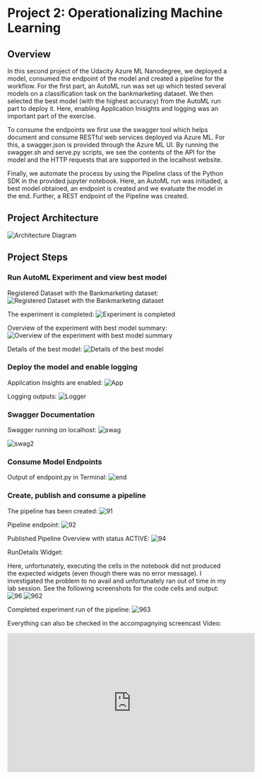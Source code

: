 # Project 2: Operationalizing Machine Learning

## Overview

In this second project of the Udacity Azure ML Nanodegree, we deployed a model, consumed the endpoint of the model and created a pipeline for the workflow. For the first part, an AutoML run was set up which tested several models on a classification task on the bankmarketing dataset. We then selected the best model (with the highest accuracy) from the AutoML run part to deploy it. Here, enabling Application Inisights and logging was an important part of the exercise. 

To consume the endpoints we first use the swagger tool which helps document and consume RESTful web services deployed via Azure ML. For this, a swagger.json is provided through the Azure ML UI. By running the swagger.sh and serve.py scripts, we see the contents of the API for the model and the HTTP requests that are supported in the localhost website.

Finally, we automate the process by using the Pipeline class of the Python SDK in the provided jupyter notebook. Here, an AutoML run was initiaded, a best model obtained, an endpoint is created and we evaluate the model in the end. Further, a REST endpoint of the Pipeline was created.

## Project Architecture

![Architecture Diagram](screenshots/Architecture.png)

## Project Steps

### Run AutoML Experiment and view best model

Registered Dataset with the Bankmarketing dataset: 
![Registered Dataset with the Bankmarketing dataset](screenshots/step2_dataset_final.png)


The experiment is completed:
![Experiment is completed](screenshots/step2_experiment_complete_final.png)

Overview of the experiment with best model summary:
![Overview of the experiment with best model summary](screenshots/step2_exp_overview_final.png)

Details of the best model:
![Details of the best model](screenshots/step2_experiment_bestModel_final.png)


### Deploy the model and enable logging

Application Insights are enabled:
![App](screenshots/step4_ApplicationInsigh_enabled_final.png)

Logging outputs:
![Logger](screenshots/step4_Logger_final.png)

### Swagger Documentation

Swagger running on localhost:
![swag](screenshots/Step7_swaggerscreenshot.png)

![swag2](screenshots/step7_swaggerPart2.png)

### Consume Model Endpoints

Output of endpoint.py in Terminal:
![end](screenshots/step8_endpoint.png)


### Create, publish and consume a pipeline

The pipeline has been created:
![91](screenshots/step9_1_pipeline.png)

Pipeline endpoint:
![92](screenshots/step9_2_pipelineendpoint.png)

Published Pipeline Overview with status ACTIVE:
![94](screenshots/step9_4_Rest.png)

RunDetails Widget:

Here, unfortunately, executing the cells in the notebook did not produced the expected widgets (even though there was no error message). I investigated the problem to no avail and unfortunately ran out of time in my lab session. See the following screenshots for the code cells and output:
![96](screenshots/step9_6_run.png)
![962](screenshots/step9_6_run2.png)

Completed experiment run of the pipeline:
![963](screenshots/step9_6_run3.png)

Everything can also be checked in the accompagnying screencast Video:

<iframe width="560" height="315" src="https://youtu.be/ZrFv812zXNk" frameborder="0" allowfullscreen></iframe>













